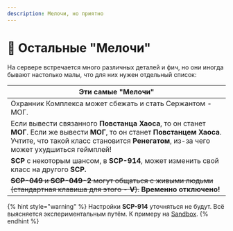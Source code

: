 ```yaml
---
description: Мелочи, но приятно
---
```


# 🔎 Остальные "Мелочи"

На сервере встречается много различных деталей и фич, но они иногда бывают настолько малы, что для них нужен отдельный список:

| Эти самые "Мелочи"                                                                                                                                                                                                     |
| ---------------------------------------------------------------------------------------------------------------------------------------------------------------------------------------------------------------------- |
| Охранник Комплекса может сбежать и стать Сержантом - МОГ.                                                                                                                                                              |
| Если вывести связанного **Повстанца Хаоса**, то он станет **МОГ**. Если же вывести **МОГ**, то он станет **Повстанцем Хаоса**. Учтите, что такой класс становится **Ренегатом**, из-за чего может ухудшиться геймплей! |
| **SCP** с некоторым шансом, в **SCP-914**, может изменить свой класс на другого **SCP.**                                                                                                                               |
| ~~**SCP-049** и **SCP-049-2** могут общаться с живыми людьми (стандартная клавиша для этого - **V**).~~ **Временно отключено!**                                                                                        |

{% hint style="warning" %}
Настройки **SCP-914** уточняться не будут. Всё выясняется экспериментальным путём. К примеру на [Sandbox](../../../servers/scpsl-sandbox.md).
{% endhint %}
